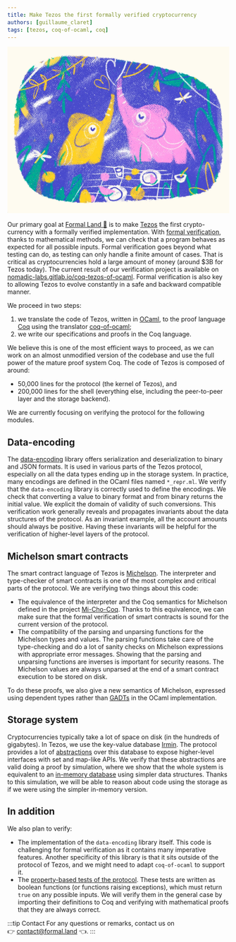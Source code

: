 ```yaml
---
title: Make Tezos the first formally verified cryptocurrency
authors: [guillaume_claret]
tags: [tezos, coq-of-ocaml, coq]
---
```


![Elephants](elephants-elmira-gokoryan.webp)

Our primary goal at [Formal&nbsp;Land&nbsp;🌲](https://formal.land/) is to make [Tezos](https://tezos.com/) the first crypto-currency with a formally verified implementation. With [formal verification](https://en.wikipedia.org/wiki/Formal_verification), thanks to mathematical methods, we can check that a program behaves as expected for all possible inputs. Formal verification goes beyond what testing can do, as testing can only handle a finite amount of cases. That is critical as cryptocurrencies hold a large amount of money (around $3B for Tezos today). The current result of our verification project is available on [nomadic-labs.gitlab.io/coq-tezos-of-ocaml](https://nomadic-labs.gitlab.io/coq-tezos-of-ocaml/). Formal verification is also key to allowing Tezos to evolve constantly in a safe and backward compatible manner.

<!-- truncate -->

We proceed in two steps:
1. we translate the code of Tezos, written in [OCaml](https://ocaml.org/), to the proof language [Coq](https://coq.inria.fr/) using the translator [coq-of-ocaml](https://github.com/foobar-land/coq-of-ocaml);
2. we write our specifications and proofs in the Coq language.

We believe this is one of the most efficient ways to proceed, as we can work on an almost unmodified version of the codebase and use the full power of the mature proof system Coq. The code of Tezos is composed of around:
* 50,000 lines for the protocol (the kernel of Tezos), and
* 200,000 lines for the shell (everything else, including the peer-to-peer layer and the storage backend).

We are currently focusing on verifying the protocol for the following modules.

## Data-encoding
The [data-encoding](https://gitlab.com/nomadic-labs/data-encoding) library offers serialization and deserialization to binary and JSON formats. It is used in various parts of the Tezos protocol, especially on all the data types ending up in the storage system. In practice, many encodings are defined in the OCaml files named `*_repr.ml`. We verify that the `data-encoding` library is correctly used to define the encodings. We check that converting a value to binary format and from binary returns the initial value. We explicit the domain of validity of such conversions. This verification work generally reveals and propagates invariants about the data structures of the protocol. As an invariant example, all the account amounts should always be positive. Having these invariants will be helpful for the verification of higher-level layers of the protocol.

## Michelson smart contracts
The smart contract language of Tezos is [Michelson](https://tezos.gitlab.io/active/michelson.html). The interpreter and type-checker of smart contracts is one of the most complex and critical parts of the protocol. We are verifying two things about this code:
* The equivalence of the interpreter and the Coq semantics for Michelson defined in the project [Mi-Cho-Coq](https://gitlab.com/nomadic-labs/mi-cho-coq). Thanks to this equivalence, we can make sure that the formal verification of smart contracts is sound for the current version of the protocol.
* The compatibility of the parsing and unparsing functions for the Michelson types and values. The parsing functions take care of the type-checking and do a lot of sanity checks on Michelson expressions with appropriate error messages. Showing that the parsing and unparsing functions are inverses is important for security reasons. The Michelson values are always unparsed at the end of a smart contract execution to be stored on disk.

To do these proofs, we also give a new semantics of Michelson, expressed using dependent types rather than [GADTs](https://ocaml.org/manual/gadts-tutorial.html) in the OCaml implementation.

## Storage system
Cryptocurrencies typically take a lot of space on disk (in the hundreds of gigabytes). In Tezos, we use the key-value database [Irmin](https://irmin.org/). The protocol provides a lot of [abstractions](https://gitlab.com/tezos/tezos/-/blob/master/src/proto_alpha/lib_protocol/storage_functors.ml) over this database to expose higher-level interfaces with set and map-like APIs. We verify that these abstractions are valid doing a proof by simulation, where we show that the whole system is equivalent to an [in-memory database](https://en.wikipedia.org/wiki/In-memory_database) using simpler data structures. Thanks to this simulation, we will be able to reason about code using the storage as if we were using the simpler in-memory version.

## In addition
We also plan to verify:
* The implementation of the `data-encoding` library itself. This code is challenging for formal verification as it contains many imperative features. Another specificity of this library is that it sits outside of the protocol of Tezos, and we might need to adapt `coq-of-ocaml` to support it.
* The [property-based tests of the protocol](https://gitlab.com/tezos/tezos/-/tree/master/src/proto_alpha/lib_protocol/test/pbt). These tests are written as boolean functions (or functions raising exceptions), which must return `true` on any possible inputs. We will verify them in the general case by importing their definitions to Coq and verifying with mathematical proofs that they are always correct.

:::tip Contact
For any questions or remarks, contact us on 👉&nbsp;[&#099;&#111;&#110;&#116;&#097;&#099;&#116;&#064;formal&#046;&#108;&#097;&#110;&#100;](mailto:&#099;&#111;&#110;&#116;&#097;&#099;&#116;&#064;formal&#046;&#108;&#097;&#110;&#100;)&nbsp;👈.
:::

